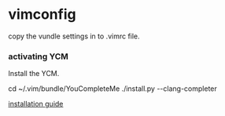 # vimconfig

copy the vundle settings in to .vimrc file.


### activating YCM

Install the YCM.

cd ~/.vim/bundle/YouCompleteMe
./install.py --clang-completer

[installation guide](https://github.com/Valloric/YouCompleteMe#ubuntu-linux-x64-installation)
